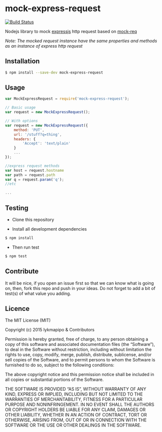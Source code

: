 # mock-express-request

[![Build Status](https://travis-ci.org/lykmapipo/mock-express-request.svg?branch=master)](https://travis-ci.org/lykmapipo/mock-express-request)

Nodejs library to mock [expressjs](https://github.com/strongloop/express/) http request based on [mock-req](https://github.com/diachedelic/mock-req)

*Note: The mocked request instance have the same properties and methods as an instance of express http request*

## Installation
```sh
$ npm install --save-dev mock-express-request
```

## Usage
```js
var MockExpressRequest = require('mock-express-request');

// Basic usage
var request = new MockExpressRequest();

// With options
var request = new MockExpressRequest({
    method: 'PUT',
    url: '/stuff?q=thing',
    headers: {
        'Accept': 'text/plain'
    }
    ...
});

//express request methods
var host = request.hostname
var path = request.path
var q = request.param('q');
//etc

...

```

## Testing
* Clone this repository

* Install all development dependencies
```sh
$ npm install
```

* Then run test
```sh
$ npm test
```


## Contribute
It will be nice, if you open an issue first so that we can know what is going on, then, fork this repo and push in your ideas. Do not forget to add a bit of test(s) of what value you adding.


## Licence
The MIT License (MIT)

Copyright (c) 2015 lykmapipo & Contributors

Permission is hereby granted, free of charge, to any person obtaining a copy of this software and associated documentation files (the “Software”), to deal in the Software without restriction, including without limitation the rights to use, copy, modify, merge, publish, distribute, sublicense, and/or sell copies of the Software, and to permit persons to whom the Software is furnished to do so, subject to the following conditions:

The above copyright notice and this permission notice shall be included in all copies or substantial portions of the Software.

THE SOFTWARE IS PROVIDED “AS IS”, WITHOUT WARRANTY OF ANY KIND, EXPRESS OR IMPLIED, INCLUDING BUT NOT LIMITED TO THE WARRANTIES OF MERCHANTABILITY, FITNESS FOR A PARTICULAR PURPOSE AND NONINFRINGEMENT. IN NO EVENT SHALL THE AUTHORS OR COPYRIGHT HOLDERS BE LIABLE FOR ANY CLAIM, DAMAGES OR OTHER LIABILITY, WHETHER IN AN ACTION OF CONTRACT, TORT OR OTHERWISE, ARISING FROM, OUT OF OR IN CONNECTION WITH THE SOFTWARE OR THE USE OR OTHER DEALINGS IN THE SOFTWARE. 